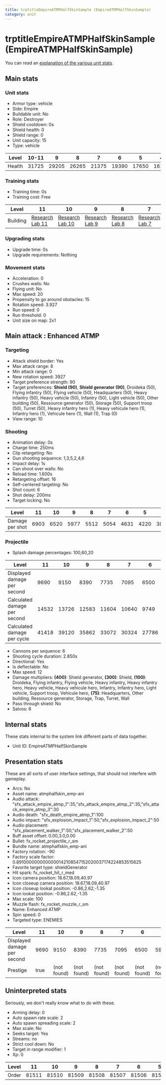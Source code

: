 ```yaml
---
title: trptitleEmpireATMPHalfSkinSample (EmpireATMPHalfSkinSample)
category: unit
---
```


# trptitleEmpireATMPHalfSkinSample (EmpireATMPHalfSkinSample)

You can read an [explanation  of the various unit stats](unitexplained.md).

## Main stats

### Unit stats

  * Armor type: vehicle
  * Side: Empire
  * Buildable unit: No
  * Role: Destroyer
  * Shield cooldown: 0s
  * Shield health: 0
  * Shield range: 0
  * Unit capacity: 15
  * Type: vehicle

|Level |10-11|9    |8    |7    |6    |5    |4    |3    |2    |1    |
|------|-----|-----|-----|-----|-----|-----|-----|-----|-----|-----|
|Health|31725|29205|26265|21375|19390|17650|16160|14890|13820|12960|


### Training stats

  * Training time: 0s
  * Training cost: Free

|Level   |11                                      |10                                      |9                                      |8                                      |7                                      |6                                      |5                                      |4                                      |3                                      |2                                      |1                              |
|--------|----------------------------------------|----------------------------------------|---------------------------------------|---------------------------------------|---------------------------------------|---------------------------------------|---------------------------------------|---------------------------------------|---------------------------------------|---------------------------------------|-------------------------------|
|Building|[Research Lab 11](empireOffenseLab.html)|[Research Lab 10](empireOffenseLab.html)|[Research Lab 9](empireOffenseLab.html)|[Research Lab 8](empireOffenseLab.html)|[Research Lab 7](empireOffenseLab.html)|[Research Lab 6](empireOffenseLab.html)|[Research Lab 5](empireOffenseLab.html)|[Research Lab 4](empireOffenseLab.html)|[Research Lab 3](empireOffenseLab.html)|[Research Lab 2](empireOffenseLab.html)|[Factory 2](empireFactory.html)|


### Upgrading stats

  * Upgrade time: 0s
  * Upgrade requirements: Nothing

### Movement stats

  * Acceleration: 0
  * Crushes walls: No
  * Flying unit: No
  * Max speed: 20
  * Propensity to go around obstacles: 15
  * Rotation speed: 3.927
  * Run speed: 0
  * Run threshold: 0
  * Unit size on map: 2x1

## Main attack : Enhanced ATMP

### Targeting

  * Attack shield border: Yes
  * Max attack range: 8
  * Min attack range: 0
  * New rotation speed: 3927
  * Target preference strength: 90
  * Target preferences: **Shield (90)**, **Shield generator (90)**, Droideka (50), Flying infantry (50), Flying vehicle (50), Headquarters (50), Heavy infantry (50), Heavy vehicle (50), Infantry (50), Light vehicle (50), Other building (50), Ressource generator (50), Storage (50), Support troop (50), Turret (50), Heavy infantry hero (1), Heavy vehicule hero (1), Infantry hero (1), Vehicule hero (1), Wall (1), Trap (0)
  * View range: 10

### Shooting

  * Animation delay: 0s
  * Charge time: 250ms
  * Clip retargeting: No
  * Gun shooting sequence: 1,3,5,2,4,6
  * Impact delay: 1s
  * Can shoot over walls: No
  * Reload time: 1.600s
  * Retargeting offset: 16
  * Self-centered targeting: No
  * Shot count: 6
  * Shot delay: 200ms
  * Target locking: No

|Level          |11  |10  |9   |8   |7   |6   |5   |4   |3   |2   |1   |
|---------------|----|----|----|----|----|----|----|----|----|----|----|
|Damage per shot|6903|6520|5977|5512|5054|4631|4220|3858|3509|3156|2803|


### Projectile

  * Splash damage percentages: 100,60,20

|Level                       |11   |10   |9    |8    |7    |6    |5    |4    |3    |2    |1    |
|----------------------------|-----|-----|-----|-----|-----|-----|-----|-----|-----|-----|-----|
|Displayed damage per second |9690 |9150 |8390 |7735 |7095 |6500 |5925 |5415 |4925 |4430 |3935 |
|Calculated damage per second|14532|13726|12583|11604|10640|9749 |8884 |8122 |7387 |6644 |5901 |
|Calculated damage per cycle |41418|39120|35862|33072|30324|27786|25320|23148|21054|18936|16818|


  * Cannons per sequence: 6
  * Shooting cycle duration: 2.850s
  * Directional: Yes
  * Is deflectable: No
  * Max speed: 12
  * Damage multipliers: **(400)**: Shield generator, **(300)**: Shield, **(100)**: Droideka, Flying infantry, Flying vehicle, Heavy infantry, Heavy infantry hero, Heavy vehicle, Heavy vehicule hero, Infantry, Infantry hero, Light vehicle, Support troop, Vehicule hero, **(75)**: Headquarters, Other building, Ressource generator, Storage, Trap, Turret, Wall
  * Pass through shield: No
  * Salvos: 6

## Internal stats

These stats internal to the system link different parts of data together.

  * Unit ID: EmpireATMPHalfSkinSample

## Presentation stats

These are all sorts of user interface settings, that should not interfere with gameplay.

  * Arcs: No
  * Asset name: atmphalfskin_emp-ani
  * Audio attack: "sfx_attack_empire_atmp_1":35,"sfx_attack_empire_atmp_2":35,"sfx_attack_empire_atmp_3":30
  * Audio death: "sfx_death_empire_atmp_1":100
  * Audio impact: "sfx_explosion_impact_1":50,"sfx_explosion_impact_2":50
  * Audio placement: "sfx_placement_walker_1":50,"sfx_placement_walker_2":50
  * Buff asset offset: 0.00,3.0,0.00
  * Bullet: fx_rocket_projectile_r_sm
  * Bundle name: atmphalfskin_emp-ani
  * Factory rotation: -90
  * Factory scale factor: 0.8910000000000000142108547152020037174224853515625
  * Favorite target type: shieldGenerator
  * Hit spark: fx_rocket_hit_r_med
  * Icon camera position: 18.67,18.09,40.97
  * Icon closeup camera position: 18.67,18.09,40.97
  * Icon closeup lookat position: -0.86,2.62,-1.35
  * Icon lookat position: -0.86,2.62,-1.35
  * Max scale: 100
  * Muzzle flash: fx_rocket_muzzle_r_sm
  * Name: Enhanced ATMP
  * Spin speed: 0
  * Targeted type: ENEMIES

|Level                      |11  |10         |9          |8          |7          |6          |5          |4          |3          |2          |1          |
|---------------------------|----|-----------|-----------|-----------|-----------|-----------|-----------|-----------|-----------|-----------|-----------|
|Displayed damage per second|9690|9150       |8390       |7735       |7095       |6500       |5925       |5415       |4925       |4430       |3935       |
|Prestige                   |true|(not found)|(not found)|(not found)|(not found)|(not found)|(not found)|(not found)|(not found)|(not found)|(not found)|


## Uninterpreted stats

Seriously, we don't really know what to do with these.

  * Arming delay: 0
  * Auto spawn rate scale: 2
  * Auto spawn spreading scale: 2
  * Max scale: No
  * Seeks target: Yes
  * Streams: no
  * Strict cool down: No
  * Target in range modifier: 1
  * Xp: 0

|Level|11   |10   |9    |8    |7    |6    |5    |4    |3    |2    |1    |
|-----|-----|-----|-----|-----|-----|-----|-----|-----|-----|-----|-----|
|Order|81511|81510|81509|81508|81507|81506|81505|81504|81503|81502|81501|


